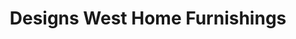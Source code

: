 ---
title: "Designs West Home Furnishings"
url: /flagstaff/designs-west-home-furnishings/
shop: Möbel
---